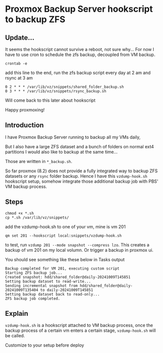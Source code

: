 # Proxmox Backup Server hookscript to backup ZFS

## **Update...**

It seems the hookscript cannot survive a reboot, not sure why... For now I have to use cron to schedule the zfs backup, decoupled from VM backup.

```
crontab -e
```
add this line to the end, run the zfs backup script every day at 2 am and rsync at 3 am
```
0 2 * * * /var/lib/vz/snippets/shared_folder_backup.sh
0 3 * * * /var/lib/vz/snippets/rsync_backup.sh
```

Will come back to this later about hookscript

Happy proxmoxing!

## Introduction

I have Proxmox Backup Server running to backup all my VMs daily, 

But I also have a large ZFS dataset and 
a bunch of folders on normal ext4 partitions I would also like to backup at the same time...

Those are written in `*_backup.sh`. 

So far proxmox (8.2) does not provide a fully integrated way to backup ZFS datasets or any `rsync` folder backup.
Hence I have this `vzdump-hook.sh` hookscript setup, somehow integrate those additional backup job with PBS' VM backup process.

## Steps
```
chmod +x *.sh
cp *.sh /var/lib/vz/snippets/
```

add the vzdump-hook.sh to one of your vm, mine is vm 201
```
qm set 201 --hookscript local:snippets/vzdump-hook.sh
```

to test, run
`
vzdump 201 --mode snapshot --compress lzo
`. 
This creates a backup of vm 201 on my local volumn.
Or trigger a backup in proxmox ui.

You should see something like these below in Tasks output

```
Backup completed for VM 201, executing custom script
Starting ZFS backup job...
Created snapshot: hdd/shared_folder@daily-20241009T145851
Setting backup dataset to read-write...
Sending incremental snapshot from hdd/shared_folder@daily-20241009T135404 to daily-20241009T145851
Setting backup dataset back to read-only...
ZFS backup job completed.
```

## Explain

`vzdump-hook.sh` is a hookscript attached to VM backup process, 
once the backup process of a certain vm enters a certain stage, `vzdump-hook.sh` will be called.

Customize to your setup before deploy

